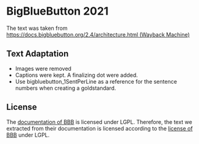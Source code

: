 # BigBlueButton 2021

The text was taken from [https://docs.bigbluebutton.org/2.4/architecture.html (Wayback Machine)](http://web.archive.org/web/20230315102607/https://docs.bigbluebutton.org/2.4/architecture.html)


## Text Adaptation

* Images were removed
* Captions were kept. A finalizing dot were added.
* Use bigbluebutton_1SentPerLine as a reference for the sentence numbers when creating a goldstandard.

## License
The [documentation of BBB](https://docs.bigbluebutton.org/2.4/architecture.html) is licensed under LGPL.
Therefore, the text we extracted from their documentation is licensed according to the [license of BBB](https://bigbluebutton.org/open-source-project/open-source-license/) under LGPL.
